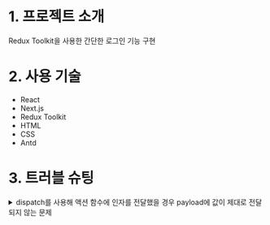 # 1. 프로젝트 소개
Redux Toolkit을 사용한 간단한 로그인 기능 구현

# 2. 사용 기술
* React
* Next.js
* Redux Toolkit
* HTML
* CSS
* Antd

# 3. 트러블 슈팅
<details>
  <summary>dispatch를 사용해 액션 함수에 인자를 전달했을 경우 payload에 값이 제대로 전달되지 않는 문제</summary>

    각각의 인자를 개별적으로 넘기지 않고 객체로 묶어 전달하면 payload에 값이 제대로 전달되는 것을 확인
  
</details>
